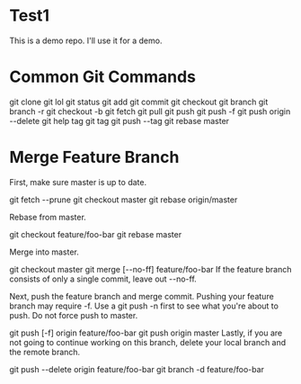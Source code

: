 # Test1
This is a demo repo. I'll use it for a demo.

# Common Git Commands

git clone
git lol
git status
git add
git commit
git checkout
git branch
git branch -r
git checkout -b
git fetch
git pull
git push
git push -f
git push origin --delete
git help tag
git tag
git push --tag
git rebase master

# Merge Feature Branch
First, make sure master is up to date.

git fetch --prune
git checkout master
git rebase origin/master

Rebase from master.

git checkout feature/foo-bar
git rebase master

Merge into master.

git checkout master
git merge [--no-ff] feature/foo-bar
If the feature branch consists of only a single commit, leave out --no-ff.

Next, push the feature branch and merge commit. Pushing your feature branch may require -f. Use a git push -n first to see what you're about to push. Do not force push to master.

git push [-f] origin feature/foo-bar
git push origin master
Lastly, if you are not going to continue working on this branch, delete your local branch and the remote branch.

git push --delete origin feature/foo-bar
git branch -d feature/foo-bar

